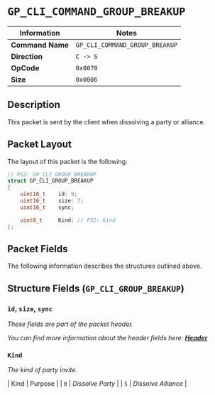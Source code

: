 # `GP_CLI_COMMAND_GROUP_BREAKUP`

| Information               | Notes |
|---                        |---    |
| **Command Name**          | `GP_CLI_COMMAND_GROUP_BREAKUP` |
| **Direction**             | `C -> S` |
| **OpCode**                | `0x0070` |
| **Size**                  | `0x0006` |

## Description

This packet is sent by the client when dissolving a party or alliance.

## Packet Layout

The layout of this packet is the following:

```cpp
// PS2: GP_CLI_GROUP_BREAKUP
struct GP_CLI_GROUP_BREAKUP
{
    uint16_t    id: 9;
    uint16_t    size: 7;
    uint16_t    sync;

    uint8_t     Kind; // PS2: Kind
};
```

## Packet Fields

The following information describes the structures outlined above.

## Structure Fields (`GP_CLI_GROUP_BREAKUP`)

### `id`, `size`, `sync`

_These fields are part of the packet header._

_You can find more information about the header fields here: [**Header**](/world/HEADER.md)_

### `Kind`

_The kind of party invite._

| Kind | Purpose |
| `0` | _Dissolve Party_ |
| `5` | _Dissolve Alliance_ |

